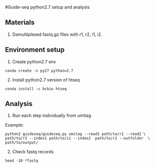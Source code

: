 #Guide-seq python2.7 setup and analysis

## Materials
  1. Demultiplexed fastq.gz files with r1, r2, i1, i2.

## Environment setup
  1. Create python2.7 env

  `conda create -n py27 python=2.7`
  
  2. Install python2.7 version of htseq
  
  `conda install -c bcbio htseq`

## Analysis
  1. Run each step individually from umitag
  
  Example:
  
  ` python2 guideseq/guideseq.py umitag --read1 path/to/r1 --read2 \
  path/to/r2 --index1 path/to/i1 --index2  path/to/r2 --outfolder  \
  path/to/output/ `

  2. Check fastq records
  
  `head -10 *fastq`
